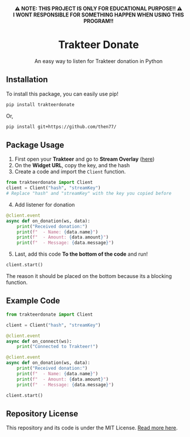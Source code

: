 <p align="center"><b>⚠️ NOTE: THIS PROJECT IS ONLY FOR EDUCATIONAL PURPOSE!! ⚠️<br>I WONT RESPONSIBLE FOR SOMETHING HAPPEN WHEN USING THIS PROGRAM!!</b></p>

<h1 align="center">Trakteer Donate</h1>
<p align="center">An easy way to listen for Trakteer donation in Python</p>

## Installation
To install this package, you can easily use pip!
```bash
pip install trakteerdonate
```

Or,

```bash
pip install git+https://github.com/then77/
```

## Package Usage
1. First open your **Trakteer** and go to **Stream Overlay** ([here](https://trakteer.id/manage/stream-settings))
2. On the **Widget URL**, copy the key, and the hash
3. Create a code and import the `Client` function.
```python
from trakteerdonate import Client
client = Client("hash", "streamKey")
# Replace "hash" and "streamKey" with the key you copied before
```
4. Add listener for donation
```python
@client.event
async def on_donation(ws, data):
    print("Received donation:")
    print(f"  - Name: {data.name}")
    print(f"  - Amount: {data.amount}")
    print(f"  - Message: {data.message}")
```
5. Last, add this code **To the bottom of the code** and run!
```python
client.start()
```

The reason it should be placed on the bottom because its a blocking function.

## Example Code
```python
from trakteerdonate import Client

client = Client("hash", "streamKey")

@client.event
async def on_connect(ws):
    print("Connected to Trakteer!")

@client.event
async def on_donation(ws, data):
    print("Received donation:")
    print(f"  - Name: {data.name}")
    print(f"  - Amount: {data.amount}")
    print(f"  - Message: {data.message}")

client.start()
```

## Repository License
This repository and its code is under the MIT License. [Read more here](https://github.com/then77/trakteerdonate/blob/main/LICENSE).
